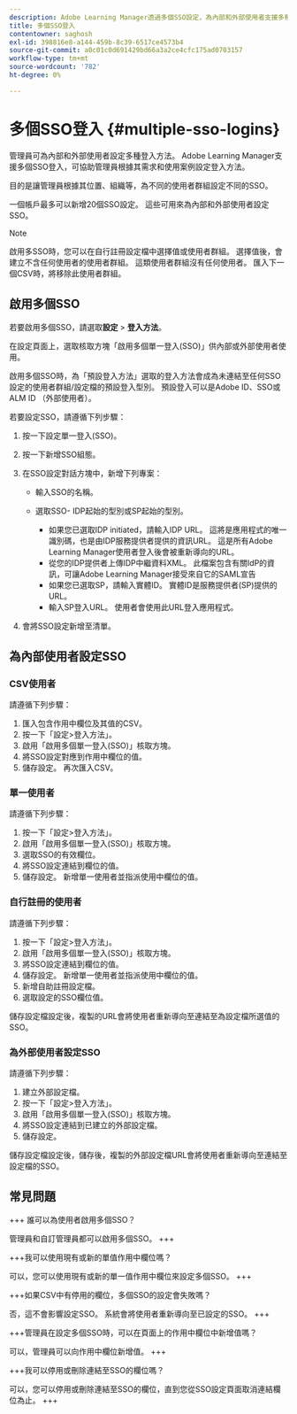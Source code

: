 ```yaml
---
description: Adobe Learning Manager透過多個SSO設定，為內部和外部使用者支援多種登入方法。
title: 多個SSO登入
contentowner: saghosh
exl-id: 398816e8-a144-459b-8c39-6517ce4573b4
source-git-commit: a0c01c0d691429bd66a3a2ce4cfc175ad0703157
workflow-type: tm+mt
source-wordcount: '782'
ht-degree: 0%

---
```


# 多個SSO登入 {#multiple-sso-logins}

管理員可為內部和外部使用者設定多種登入方法。 Adobe Learning Manager支援多個SSO登入，可協助管理員根據其需求和使用案例設定登入方法。

目的是讓管理員根據其位置、組織等，為不同的使用者群組設定不同的SSO。

一個帳戶最多可以新增20個SSO設定。 這些可用來為內部和外部使用者設定SSO。

>[!NOTE]
>
>啟用多SSO時，您可以在自行註冊設定檔中選擇值或使用者群組。 選擇值後，會建立不含任何使用者的使用者群組。 這類使用者群組沒有任何使用者。 匯入下一個CSV時，將移除此使用者群組。

## 啟用多個SSO

若要啟用多個SSO，請選取&#x200B;**設定** > **登入方法**。

在設定頁面上，選取核取方塊「啟用多個單一登入(SSO)」供內部或外部使用者使用。

啟用多個SSO時，為「預設登入方法」選取的登入方法會成為未連結至任何SSO設定的使用者群組/設定檔的預設登入型別。 預設登入可以是Adobe ID、SSO或ALM ID （外部使用者）。

若要設定SSO，請遵循下列步驟：

1. 按一下設定單一登入(SSO)。
1. 按一下新增SSO組態。
1. 在SSO設定對話方塊中，新增下列專案：

   * 輸入SSO的名稱。
   * 選取SSO- IDP起始的型別或SP起始的型別。

      * 如果您已選取IDP initiated，請輸入IDP URL。 這將是應用程式的唯一識別碼，也是由IDP服務提供者提供的資訊URL。 這是所有Adobe Learning Manager使用者登入後會被重新導向的URL。
      * 從您的IDP提供者上傳IDP中繼資料XML。 此檔案包含有關IdP的資訊，可讓Adobe Learning Manager接受來自它的SAML宣告
      * 如果您已選取SP，請輸入實體ID。 實體ID是服務提供者(SP)提供的URL。
      * 輸入SP登入URL。 使用者會使用此URL登入應用程式。

1. 會將SSO設定新增至清單。

## 為內部使用者設定SSO

### CSV使用者

請遵循下列步驟：

1. 匯入包含作用中欄位及其值的CSV。
1. 按一下「設定>登入方法」。
1. 啟用「啟用多個單一登入(SSO)」核取方塊。
1. 將SSO設定對應到作用中欄位的值。
1. 儲存設定。 再次匯入CSV。

### 單一使用者

請遵循下列步驟：

1. 按一下「設定>登入方法」。
1. 啟用「啟用多個單一登入(SSO)」核取方塊。
1. 選取SSO的有效欄位。
1. 將SSO設定連結到欄位的值。
1. 儲存設定。 新增單一使用者並指派使用中欄位的值。

### 自行註冊的使用者

請遵循下列步驟：

1. 按一下「設定>登入方法」。
1. 啟用「啟用多個單一登入(SSO)」核取方塊。
1. 將SSO設定連結到欄位的值。
1. 儲存設定。 新增單一使用者並指派使用中欄位的值。
1. 新增自助註冊設定檔。
1. 選取設定的SSO欄位值。

儲存設定檔設定後，複製的URL會將使用者重新導向至連結至為設定檔所選值的SSO。

### 為外部使用者設定SSO

請遵循下列步驟：

1. 建立外部設定檔。
1. 按一下「設定>登入方法」。
1. 啟用「啟用多個單一登入(SSO)」核取方塊。
1. 將SSO設定連結到已建立的外部設定檔。
1. 儲存設定。

儲存設定檔設定後，儲存後，複製的外部設定檔URL會將使用者重新導向至連結至設定檔的SSO。

## 常見問題

+++ 誰可以為使用者啟用多個SSO？

管理員和自訂管理員都可以啟用多個SSO。
+++

+++我可以使用現有或新的單值作用中欄位嗎？

可以，您可以使用現有或新的單一值作用中欄位來設定多個SSO。
+++

+++如果CSV中有停用的欄位，多個SSO的設定會失敗嗎？

否，這不會影響設定SSO。 系統會將使用者重新導向至已設定的SSO。
+++

+++管理員在設定多個SSO時，可以在頁面上的作用中欄位中新增值嗎？

可以，管理員可以向作用中欄位新增值。
+++

+++我可以停用或刪除連結至SSO的欄位嗎？

可以，您可以停用或刪除連結至SSO的欄位，直到您從SSO設定頁面取消連結欄位為止。
+++
